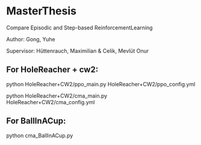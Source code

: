 # MasterThesis

Compare Episodic and Step-based ReinforcementLearning

Author: Gong, Yuhe

Supervisor: Hüttenrauch, Maximilian & Celik, Mevlüt Onur

## For HoleReacher + cw2:

python HoleReacher+CW2/ppo_main.py HoleReacher+CW2/ppo_config.yml

python HoleReacher+CW2/cma_main.py HoleReacher+CW2/cma_config.yml



## For BallInACup:

python cma_BallInACup.py
